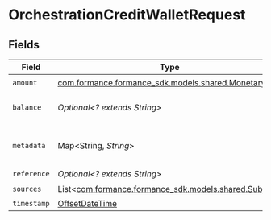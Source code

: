 # OrchestrationCreditWalletRequest


## Fields

| Field                                                                                     | Type                                                                                      | Required                                                                                  | Description                                                                               |
| ----------------------------------------------------------------------------------------- | ----------------------------------------------------------------------------------------- | ----------------------------------------------------------------------------------------- | ----------------------------------------------------------------------------------------- |
| `amount`                                                                                  | [com.formance.formance_sdk.models.shared.Monetary](../../models/shared/Monetary.md)       | :heavy_check_mark:                                                                        | N/A                                                                                       |
| `balance`                                                                                 | *Optional<? extends String>*                                                              | :heavy_minus_sign:                                                                        | The balance to credit                                                                     |
| `metadata`                                                                                | Map<String, *String*>                                                                     | :heavy_check_mark:                                                                        | Metadata associated with the wallet.                                                      |
| `reference`                                                                               | *Optional<? extends String>*                                                              | :heavy_minus_sign:                                                                        | N/A                                                                                       |
| `sources`                                                                                 | List<[com.formance.formance_sdk.models.shared.Subject](../../models/shared/Subject.md)>   | :heavy_check_mark:                                                                        | N/A                                                                                       |
| `timestamp`                                                                               | [OffsetDateTime](https://docs.oracle.com/javase/8/docs/api/java/time/OffsetDateTime.html) | :heavy_minus_sign:                                                                        | N/A                                                                                       |
